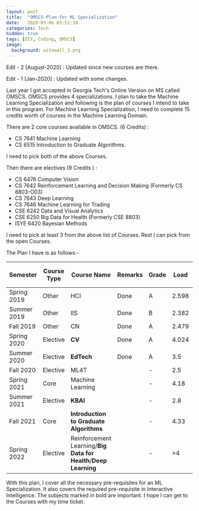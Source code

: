 ```yaml
---
layout: post
title:  "OMSCS Plan for ML Specialization"
date:   2020-05-06 03:52:38
categories: Tech
hidden: true
tags: [DIY, Coding, OMSCS]
image:
  background: witewall_3.png
---
```

Edit - 2 [August-2020] : Updated since new courses are there.

Edit - 1 [Jan-2020] : Updated with some changes.

Last year I got accepted in Georgia Tech's Online Version on MS called OMSCS. OMSCS provides 4 specializations. I plan to take the Machine Learning Specialization and following is the plan of courses I intend to take in this program. For Machine Learning Specialization, I need to complete 15 credits worth of courses in the Machine Learning Domain. 

There are 2 core courses available in OMSCS. (6 Credits) :

- CS 7641 Machine Learning
- CS 6515 Introduction to Graduate Algorithms.

I need to pick both of the above Courses.

Then there are electives (9 Credits ) :

- CS 6476 Computer Vision
- CS 7642 Reinforcement Learning and Decision Making (Formerly CS 8803-O03)
- CS 7643 Deep Learning 
- CS 7646 Machine Learning for Trading
- CSE 6242 Data and Visual Analytics
- CSE 6250 Big Data for Health (Formerly CSE 8803)
- ISYE 6420 Bayesian Methods

I need to pick at least 3 from the above list of Courses. Rest I can pick from the open Courses.

The Plan I have is as follows:-


| Semester  | Course Type | Course Name | Remarks | Grade|Load|Hours Per Week|
|-----------|-----------|-------------|---------|-------|------|---|
|Spring 2019|Other|HCI|Done |  A     |2.598|11.661|
|Summer 2019|Other|IIS| Done |  B     |2.382| 8.893 |
|Fall 2019|Other|CN|Done| A |2.479   |8.264|
|Spring 2020|Elective|**CV**|Done|  A | 4.024  |20.463|
|Summer 2020 |Elective|**EdTech**|Done|A |3.5 |13.626|
|Fall 2020 |Elective|ML4T|| - |2.5|10  |
|Spring 2021|Core|Machine Learning| | - | 4.18 | 21|
|Summer 2021|Elective|**KBAI**| |-|2.8|13.6|
|Fall 2021|Core | **Introduction to Graduate Algorithms**| |-|4.33|24.885|
|Spring 2022|Elective | Reinforcement Learning/**Big Data for Health**/**Deep Learning** | |-|>4|20.885|


With this plan, I cover all the necessary pre-requisites for an ML Specialization. It also covers the required pre-requisite in Interactive Intelligence. The subjects marked in bold are important. 
I hope I can get to the Courses with my time ticket.
